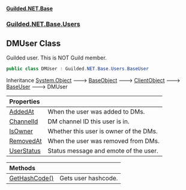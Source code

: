 
#### [Guilded.NET.Base](index 'index')
### [Guilded.NET.Base.Users](index#Guilded_NET_Base_Users 'Guilded.NET.Base.Users')
## DMUser Class
Guilded user. This is NOT Guild member.  
```csharp
public class DMUser : Guilded.NET.Base.Users.BaseUser
```

Inheritance [System.Object](https://docs.microsoft.com/en-us/dotnet/api/System.Object 'System.Object') &#129106; [BaseObject](BaseObject 'Guilded.NET.Base.BaseObject') &#129106; [ClientObject](ClientObject 'Guilded.NET.Base.ClientObject') &#129106; [BaseUser](BaseUser 'Guilded.NET.Base.Users.BaseUser') &#129106; DMUser  

| Properties | |
| :--- | :--- |
| [AddedAt](DMUser_AddedAt 'Guilded.NET.Base.Users.DMUser.AddedAt') | When the user was added to DMs.<br/> |
| [ChannelId](DMUser_ChannelId 'Guilded.NET.Base.Users.DMUser.ChannelId') | DM channel ID this user is in.<br/> |
| [IsOwner](DMUser_IsOwner 'Guilded.NET.Base.Users.DMUser.IsOwner') | Whether this user is owner of the DMs.<br/> |
| [RemovedAt](DMUser_RemovedAt 'Guilded.NET.Base.Users.DMUser.RemovedAt') | When the user was removed from DMs.<br/> |
| [UserStatus](DMUser_UserStatus 'Guilded.NET.Base.Users.DMUser.UserStatus') | Status message and emote of the user.<br/> |

| Methods | |
| :--- | :--- |
| [GetHashCode()](DMUser_GetHashCode() 'Guilded.NET.Base.Users.DMUser.GetHashCode()') | Gets user hashcode.<br/> |
